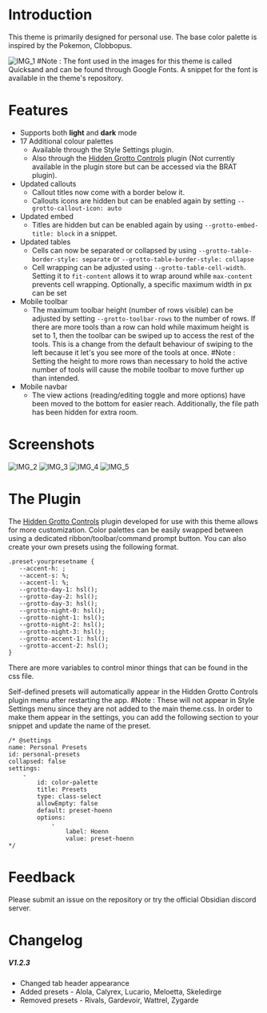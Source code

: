 # Introduction
This theme is primarily designed for personal use. The base color palette is inspired by the Pokemon, Clobbopus. 

![IMG_1](https://github.com/user-attachments/assets/5b480b0e-8515-418a-995a-c764ff6edb7d)
#Note : The font used in the images for this theme is called Quicksand and can be found through Google Fonts. A snippet for the font is available in the theme's repository. 
# Features
- Supports both **light** and **dark** mode
- 17 Additional colour palettes
	- Available through the Style Settings plugin.
	- Also through the [Hidden Grotto Controls](https://github.com/HotAndCold245/Hidden-Grotto-Controls) plugin (Not currently available in the plugin store but can be accessed via the BRAT plugin).
- Updated callouts
	- Callout titles now come with a border below it.
	- Callouts icons are hidden but can be enabled again by setting `--grotto-callout-icon: auto`
- Updated embed
	- Titles are hidden but can be enabled again by using `--grotto-embed-title: block` in a snippet.
- Updated tables
	- Cells can now be separated or collapsed by using `--grotto-table-border-style: separate` or `--grotto-table-border-style: collapse`
	- Cell wrapping can be adjusted using `--grotto-table-cell-width`. Setting it to `fit-content` allows it to wrap around while `max-content` prevents cell wrapping. Optionally, a specific maximum width in px can be set
- Mobile toolbar
	- The maximum toolbar height (number of rows visible) can be adjusted by setting `--grotto-toolbar-rows` to the number of rows. If there are more tools than a row can hold while maximum height is set to 1, then the toolbar can be swiped up to access the rest of the tools. This is a change from the default behaviour of swiping to the left because it let's you see more of the tools at once. #Note : Setting the height to more rows than necessary to hold the active number of tools will cause the mobile toolbar to move further up than intended. 
- Mobile navbar
	- The view actions (reading/editing toggle and more options) have been moved to the bottom for easier reach. Additionally, the file path has been hidden for extra room. 
# Screenshots
![IMG_2](https://github.com/user-attachments/assets/52056adc-e39f-4b01-8764-f0f7388be70e)
![IMG_3](https://github.com/user-attachments/assets/ed458c15-75f8-4459-b4d5-2aaacf782252)
![IMG_4](https://github.com/user-attachments/assets/00b3d483-f37d-4233-8abb-ad518b037148)
![IMG_5](https://github.com/user-attachments/assets/5935bd50-73eb-4543-bab0-d88d646ea786)

# The Plugin
 The [Hidden Grotto Controls](https://github.com/HotAndCold245/Hidden-Grotto-Controls) plugin developed for use with this theme allows for more customization. Color palettes can be easily swapped between using a dedicated ribbon/toolbar/command prompt button. You can also create your own presets using the following format. 
 ```
.preset-yourpresetname {
    --accent-h: ;
    --accent-s: %;
    --accent-l: %;
    --grotto-day-1: hsl();
    --grotto-day-2: hsl();
	--grotto-day-3: hsl();
    --grotto-night-0: hsl();
    --grotto-night-1: hsl();
    --grotto-night-2: hsl();
	--grotto-night-3: hsl();
    --grotto-accent-1: hsl();
    --grotto-accent-2: hsl();
}
 ```
There are more variables to control minor things that can be found in the css file.

Self-defined presets will automatically appear in the Hidden Grotto Controls plugin menu after restarting the app. 
#Note : These will not appear in Style Settings menu since they are not added to the main theme.css. In order to make them appear in the settings, you can add the following section to your snippet and update the name of the preset. 
```
/* @settings
name: Personal Presets
id: personal-presets
collapsed: false
settings:
    -
        id: color-palette
        title: Presets
        type: class-select
        allowEmpty: false
        default: preset-hoenn
        options:
            -
                label: Hoenn
                value: preset-hoenn
*/
```

# Feedback
Please submit an issue on the repository or try the official Obsidian discord server. 

# Changelog
##### V1.2.3
- Changed tab header appearance
- Added presets - Alola, Calyrex, Lucario, Meloetta, Skeledirge
- Removed presets - Rivals, Gardevoir, Wattrel, Zygarde
